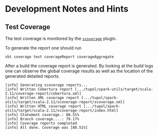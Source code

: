 # Development Notes and Hints


## Test Coverage

The test coverage is monitored by the [`scoverage`](https://github.com/scoverage/sbt-scoverage) plugin.

To generate the report one should run

```sbt coverage test coverageReport coverageAggregate```

After a build the coverage report is generated. By looking at the build logs one can observe the global coverage
results as well as the location of the generated detailed reports.

```
[info] Generating scoverage reports...
[info] Written Cobertura report [.../tupol/spark-utils/target/scala-2.11/coverage-report/cobertura.xml]
[info] Written XML coverage report [.../tupol/spark-utils/target/scala-2.11/scoverage-report/scoverage.xml]
[info] Written HTML coverage report [.../tupol/spark-utils/target/scala-2.11/scoverage-report/index.html]
[info] Statement coverage.: 88.51%
[info] Branch coverage....: 79.17%
[info] Coverage reports completed
[info] All done. Coverage was [88.51%]
```
